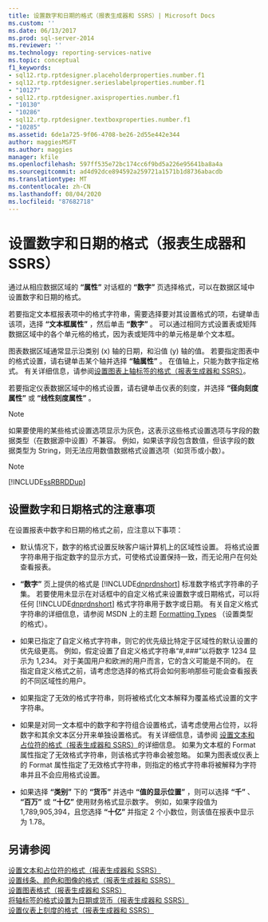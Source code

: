 ```yaml
---
title: 设置数字和日期的格式（报表生成器和 SSRS）| Microsoft Docs
ms.custom: ''
ms.date: 06/13/2017
ms.prod: sql-server-2014
ms.reviewer: ''
ms.technology: reporting-services-native
ms.topic: conceptual
f1_keywords:
- sql12.rtp.rptdesigner.placeholderproperties.number.f1
- sql12.rtp.rptdesigner.serieslabelproperties.number.f1
- "10127"
- sql12.rtp.rptdesigner.axisproperties.number.f1
- "10130"
- "10286"
- sql12.rtp.rptdesigner.textboxproperties.number.f1
- "10285"
ms.assetid: 6de1a725-9f06-4708-be26-2d55e442e344
author: maggiesMSFT
ms.author: maggies
manager: kfile
ms.openlocfilehash: 597ff535e72bc174cc6f9bd5a226e95641ba8a4a
ms.sourcegitcommit: ad4d92dce894592a259721a1571b1d8736abacdb
ms.translationtype: MT
ms.contentlocale: zh-CN
ms.lasthandoff: 08/04/2020
ms.locfileid: "87682718"
---
```

# <a name="formatting-numbers-and-dates-report-builder-and-ssrs"></a>设置数字和日期的格式（报表生成器和 SSRS）
  通过从相应数据区域的 **“属性”** 对话框的 **“数字”** 页选择格式，可以在数据区域中设置数字和日期的格式。  
  
 若要指定文本框报表项中的格式字符串，需要选择要对其设置格式的项，右键单击该项，选择 **“文本框属性”** ，然后单击 **“数字”** 。 可以通过相同方式设置表或矩阵数据区域中的各个单元格的格式，因为表或矩阵中的单元格是单个文本框。  
  
 图表数据区域通常显示沿类别 (x) 轴的日期，和沿值 (y) 轴的值。 若要指定图表中的格式设置，请右键单击某个轴并选择 **“轴属性”** 。 在值轴上，只能为数字指定格式。 有关详细信息，请参阅[设置图表上轴标签的格式（报表生成器和 SSRS）](formatting-axis-labels-on-a-chart-report-builder-and-ssrs.md)。  
  
 若要指定仪表数据区域中的格式设置，请右键单击仪表的刻度，并选择 **“径向刻度属性”** 或 **“线性刻度属性”** 。  
  
> [!NOTE]  
>  如果要使用的某些格式设置选项显示为灰色，这表示这些格式设置选项与字段的数据类型（在数据源中设置）不兼容。 例如，如果该字段包含数值，但该字段的数据类型为 String，则无法应用数值数据格式设置选项（如货币或小数）。  
  
> [!NOTE]  
>  [!INCLUDE[ssRBRDDup](../../includes/ssrbrddup-md.md)]  
  
## <a name="considerations-for-formatting-numbers-and-dates"></a>设置数字和日期格式的注意事项  
 在设置报表中数字和日期的格式之前，应注意以下事项：  
  
-   默认情况下，数字的格式设置反映客户端计算机上的区域性设置。 将格式设置字符串用于指定数字的显示方式，可使格式设置保持一致，而无论用户在何处查看报表。  
  
-   **“数字”** 页上提供的格式是 [!INCLUDE[dnprdnshort](../../includes/dnprdnshort-md.md)] 标准数字格式字符串的子集。 若要使用未显示在对话框中的自定义格式来设置数字或日期格式，可以将任何 [!INCLUDE[dnprdnshort](../../includes/dnprdnshort-md.md)] 格式字符串用于数字或日期。 有关自定义格式字符串的详细信息，请参阅 MSDN 上的主题 [Formatting Types](https://go.microsoft.com/fwlink/?LinkId=112024) （设置类型的格式）。  
  
-   如果已指定了自定义格式字符串，则它的优先级比特定于区域性的默认设置的优先级更高。 例如，假定设置了自定义格式字符串“#,###”以将数字 1234 显示为 1,234。 对于美国用户和欧洲的用户而言，它的含义可能是不同的。 在指定自定义格式之前，请考虑您选择的格式将会如何影响那些可能会查看报表的不同区域性的用户。  
  
-   如果指定了无效的格式字符串，则将被格式化文本解释为覆盖格式设置的文字字符串。  
  
-   如果是对同一文本框中的数字和字符组合设置格式，请考虑使用占位符，以将数字和其余文本区分开来单独设置格式。 有关详细信息，请参阅 [设置文本和占位符的格式（报表生成器和 SSRS）](formatting-text-and-placeholders-report-builder-and-ssrs.md)的详细信息。 如果为文本框的 Format 属性指定了无效格式字符串，则该格式字符串会被忽略。 如果为图表或仪表上的 Format 属性指定了无效格式字符串，则指定的格式字符串将被解释为字符串并且不会应用格式设置。  
  
-   如果选择 **“类别”** 下的 **“货币”** 并选中 **“值的显示位置”** ，则可以选择 **“千”** 、 **“百万”** 或 **“十亿”** 使用财务格式显示数字。 例如，如果字段值为 1,789,905,394，且您选择 **“十亿”** 并指定 2 个小数位，则该值在报表中显示为 1.78。  
  
## <a name="see-also"></a>另请参阅  
 [设置文本和占位符的格式（报表生成器和 SSRS）](formatting-text-and-placeholders-report-builder-and-ssrs.md)   
 [设置线条、颜色和图像的格式（报表生成器和 SSRS）](images-report-builder-and-ssrs.md)   
 [设置图表格式（报表生成器和 SSRS）](formatting-a-chart-report-builder-and-ssrs.md)   
 [将轴标签的格式设置为日期或货币（报表生成器和 SSRS）](format-axis-labels-as-dates-or-currencies-report-builder-and-ssrs.md)   
 [设置仪表上刻度的格式（报表生成器和 SSRS）](formatting-scales-on-a-gauge-report-builder-and-ssrs.md)  
  
  
